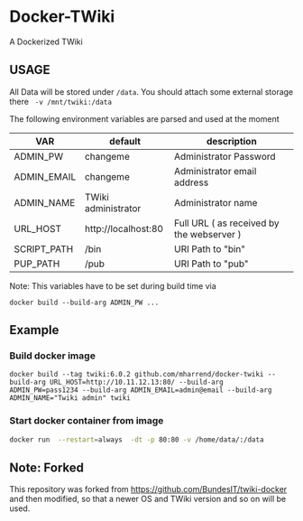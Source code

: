 # Docker-TWiki
A Dockerized TWiki

## USAGE
All Data will be stored under `/data`. You should attach some
external storage there ` -v /mnt/twiki:/data`

The following environment variables are parsed and used at the moment

|   VAR         |    default            | description            |
|---------------|-----------------------|------------------------|
| ADMIN\_PW     | changeme              | Administrator Password |
| ADMIN\_EMAIL  | changeme              | Administrator email address |
| ADMIN\_NAME   | TWiki administrator   | Administrator name |
| URL\_HOST     | http://localhost:80   | Full URL ( as received by the webserver ) |
| SCRIPT\_PATH  | /bin                  | URI Path to "bin"      |
| PUP\_PATH     | /pub                  | URI Path to "pub"      |
Note: This variables have to be set during build time via 
```
docker build --build-arg ADMIN_PW ...
```


## Example

### Build docker image
```
docker build --tag twiki:6.0.2 github.com/mharrend/docker-twiki --build-arg URL_HOST=http://10.11.12.13:80/ --build-arg ADMIN_PW=pass1234 --build-arg ADMIN_EMAIL=admin@email --build-arg ADMIN_NAME="Twiki admin" twiki
```

### Start docker container from image
```bash
docker run  --restart=always  -dt -p 80:80 -v /home/data/:/data 
```

## Note: Forked
This repository was forked from https://github.com/BundesIT/twiki-docker and then modified, so that a newer OS and TWiki version and so on will be used.
